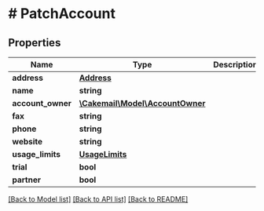 # # PatchAccount

## Properties

Name | Type | Description | Notes
------------ | ------------- | ------------- | -------------
**address** | [**Address**](Address.md) |  | [optional] 
**name** | **string** |  | [optional] 
**account_owner** | [**\Cakemail\Model\AccountOwner**](AccountOwner.md) |  | [optional] 
**fax** | **string** |  | [optional] 
**phone** | **string** |  | [optional] 
**website** | **string** |  | [optional] 
**usage_limits** | [**UsageLimits**](UsageLimits.md) |  | [optional] 
**trial** | **bool** |  | [optional] 
**partner** | **bool** |  | [optional] 

[[Back to Model list]](../../README.md#documentation-for-models) [[Back to API list]](../../README.md#documentation-for-api-endpoints) [[Back to README]](../../README.md)


